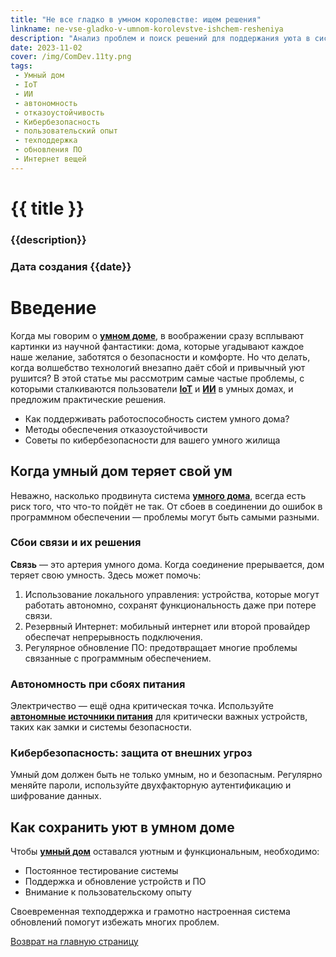 ```yaml
---
title: "Не все гладко в умном королевстве: ищем решения"
linkname: ne-vse-gladko-v-umnom-korolevstve-ishchem-resheniya
description: "Анализ проблем и поиск решений для поддержания уюта в системах умного дома с IoT и ИИ."
date: 2023-11-02
cover: /img/ComDev.11ty.png 
tags:
 - Умный дом
 - IoT
 - ИИ
 - автономность
 - отказоустойчивость
 - Кибербезопасность
 - пользовательский опыт
 - техподдержка
 - обновления ПО
 - Интернет вещей
---
```


# {{ title }}
### {{description}}
### Дата создания {{date}}

# Введение
Когда мы говорим о **[умном доме](/)**, в воображении сразу всплывают картинки из научной фантастики: дома, которые угадывают каждое наше желание, заботятся о безопасности и комфорте. Но что делать, когда волшебство технологий внезапно даёт сбой и привычный уют рушится? В этой статье мы рассмотрим самые частые проблемы, с которыми сталкиваются пользователи **[IoT](/)** и **[ИИ](/)** в умных домах, и предложим практические решения.

* Как поддерживать работоспособность систем умного дома?
* Методы обеспечения отказоустойчивости
* Советы по кибербезопасности для вашего умного жилища

## Когда умный дом теряет свой ум
Неважно, насколько продвинута система **[умного дома](/)**, всегда есть риск того, что что-то пойдёт не так. От сбоев в соединении до ошибок в программном обеспечении — проблемы могут быть самыми разными. 

### Сбои связи и их решения
**Связь** — это артерия умного дома. Когда соединение прерывается, дом теряет свою умность. Здесь может помочь:

1. Использование локального управления: устройства, которые могут работать автономно, сохранят функциональность даже при потере связи.
2. Резервный Интернет: мобильный интернет или второй провайдер обеспечат непрерывность подключения.
3. Регулярное обновление ПО: предотвращает многие проблемы связанные с программным обеспечением.

### Автономность при сбоях питания
Электричество — ещё одна критическая точка. Используйте **[автономные источники питания](/)** для критически важных устройств, таких как замки и системы безопасности.

### Кибербезопасность: защита от внешних угроз
Умный дом должен быть не только умным, но и безопасным. Регулярно меняйте пароли, используйте двухфакторную аутентификацию и шифрование данных.

## Как сохранить уют в умном доме
Чтобы **[умный дом](/)** оставался уютным и функциональным, необходимо:

* Постоянное тестирование системы
* Поддержка и обновление устройств и ПО
* Внимание к пользовательскому опыту

Своевременная техподдержка и грамотно настроенная система обновлений помогут избежать многих проблем.

[Возврат на главную страницу](/)
